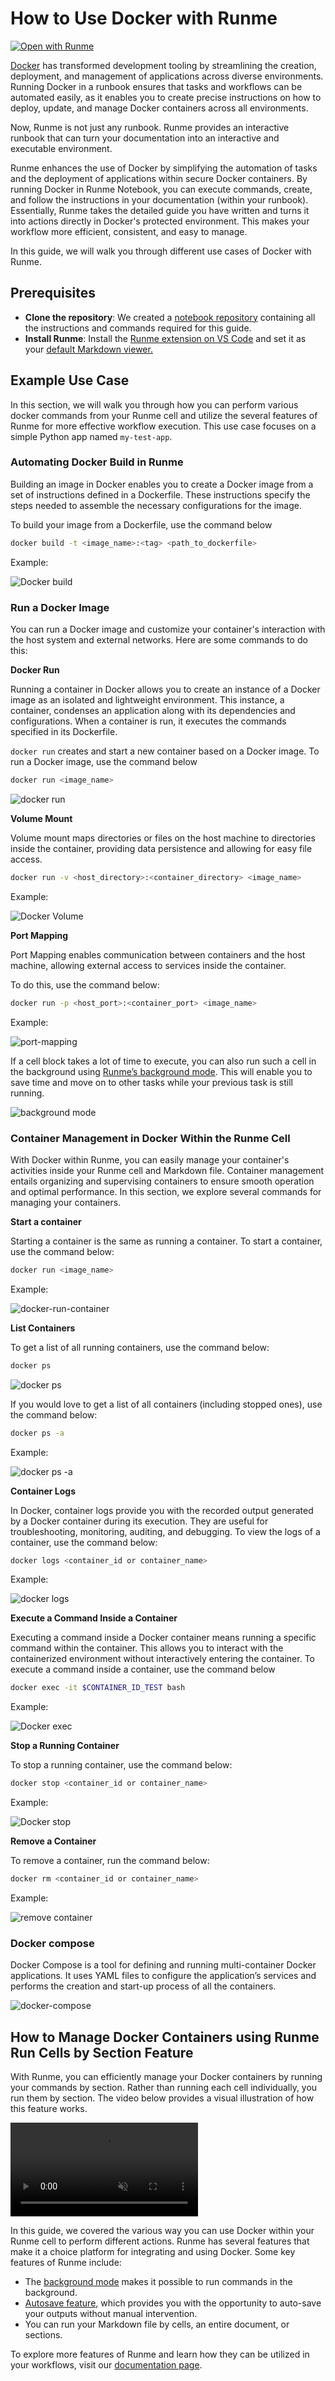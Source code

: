 # How to Use Docker with Runme

[![Open with Runme](https://badgen.net/badge/Run%20with/Runme/5B3ADF?icon=https://runme.dev/img/logo.svg)](https://runme.dev/api/runme?repository=git@github.com:stateful/blog-examples.git&fileToOpen=docker-notebook/readme.md)

[Docker](https://www.docker.com/) has transformed development tooling by streamlining the creation, deployment, and management of applications across diverse environments. Running Docker in a runbook ensures that tasks and workflows can be automated easily, as it enables you to create precise instructions on how to deploy, update, and manage Docker containers across all environments.

Now, Runme is not just any runbook. Runme provides an interactive runbook that can turn your documentation into an interactive and executable environment.

Runme enhances the use of Docker by simplifying the automation of tasks and the deployment of applications within secure Docker containers. By running Docker in Runme Notebook, you can execute commands, create, and follow the instructions in your documentation (within your runbook).
Essentially, Runme takes the detailed guide you have written and turns it into actions directly in Docker's protected environment. This makes your workflow more efficient, consistent, and easy to manage.

In this guide, we will walk you through different use cases of Docker with Runme.

## **Prerequisites**

- **Clone the repository**: We created a [notebook repository](https://github.com/stateful/blog-examples/tree/main/docker-notebook) containing all the instructions and commands required for this guide.
- **Install Runme**: Install the [Runme extension on VS Code](https://marketplace.visualstudio.com/items?itemName=stateful.runme) and set it as your [default Markdown viewer.](https://docs.runme.dev/installation/installrunme#how-to-set-vs-code-as-your-default-markdown-viewer)

## Example Use Case

In this section, we will walk you through how you can perform various docker commands from your Runme cell and utilize the several features of Runme for more effective workflow execution. This use case focuses on a simple Python app named `my-test-app`.

### Automating Docker Build in Runme

Building an image in Docker enables you to create a Docker image from a set of instructions defined in a Dockerfile. These instructions specify the steps needed to assemble the necessary configurations for the image.

To build your image from a Dockerfile, use the command below

```sh
docker build -t <image_name>:<tag> <path_to_dockerfile>
```

Example:

![Docker build](../../static/img/guide-page/docker-build.png)

### Run a Docker Image

You can run a Docker image and customize your container's interaction with the host system and external networks. Here are some commands to do this:

**Docker Run**

​​Running a container in Docker allows you to create an instance of a Docker image as an isolated and lightweight environment. This instance, a container, condenses an application along with its dependencies and configurations. When a container is run, it executes the commands specified in its Dockerfile.

`docker run` creates and start a new container based on a Docker image.
To run a Docker image, use the command below

```sh
docker run <image_name>
```

![docker run](../../static/img/guide-page/docker-run.png)

**Volume Mount**

Volume mount maps directories or files on the host machine to directories inside the container, providing data persistence and allowing for easy file access.

```sh
docker run -v <host_directory>:<container_directory> <image_name>
```

Example:

![Docker Volume](../../static/img/guide-page/docker-volume-mapping.png)

**Port Mapping**

Port Mapping enables communication between containers and the host machine, allowing external access to services inside the container.

To do this, use the command below:

```sh
docker run -p <host_port>:<container_port> <image_name>
```

Example:

![port-mapping](../../static/img/guide-page/docker-port-mapping.png)

If a cell block takes a lot of time to execute, you can also run such a cell in the background using [Runme’s background mode](../getting-started/features#background-task). This will enable you to save time and move on to other tasks while your previous task is still running.

![background mode](../../static/img/runme-background.png)

### Container Management in Docker Within the Runme Cell

With Docker within Runme, you can easily manage your container's activities inside your Runme cell and Markdown file. Container management entails organizing and supervising containers to ensure smooth operation and optimal performance.
In this section, we explore several commands for managing your containers.

**Start a container**

Starting a container is the same as running a container. To start a container, use the command below:

```sh
docker run <image_name>
```

Example:

![docker-run-container](../../static/img/guide-page/docker-run-container.png)

**List Containers**

To get a list of all running containers, use the command below:

```sh
docker ps
```

![docker ps](../../static/img/guide-page/docker-ps.png)

If you would love to get a list of all containers (including stopped ones), use the command below:

```sh
docker ps -a
```

Example:

![docker ps -a ](../../static/img/guide-page/docker-ps-a.png)

**Container Logs**

In Docker, container logs provide you with the recorded output generated by a Docker container during its execution. They are useful for troubleshooting, monitoring, auditing, and debugging.
To view the logs of a container, use the command below:

```sh
docker logs <container_id or container_name>
```

Example:

![docker logs](../../static/img/guide-page/docker-logs.png)

**Execute a Command Inside a Container**

Executing a command inside a Docker container means running a specific command within the container. This allows you to interact with the containerized environment without interactively entering the container.
To execute a command inside a container, use the command below

```sh
docker exec -it $CONTAINER_ID_TEST bash
```

Example:

![Docker exec ](../../static/img/guide-page/docker-exec.png)

**Stop a Running Container**

To stop a running container, use the command below:

```sh
docker stop <container_id or container_name>
```

Example:

![Docker stop](../../static/img/guide-page/docker-stop.png)

**Remove a Container**

To remove a container, run the command below:

```sh
docker rm <container_id or container_name>
```

Example:

![remove container](../../static/img/guide-page/docker-remove.png)

### Docker compose

Docker Compose is a tool for defining and running multi-container Docker applications. It uses YAML files to configure the application’s services and performs the creation and start-up process of all the containers.

![docker-compose](../../static/img/guide-page/docker-compose.png)

## How to Manage Docker Containers using Runme Run Cells by Section Feature

With Runme, you can efficiently manage your Docker containers by running your commands by section. Rather than running each cell individually, you run them by section. The video below provides a visual illustration of how this feature works.

<video autoPlay loop muted playsInline controls>
  <source src="/videos/docker-container.mp4" type="video/mp4" />
  <source src="/videos/docker-container.webm" type="video/webm" />
</video>

In this guide, we covered the various way you can use Docker within your Runme cell to perform different actions. Runme has several features that make it a choice platform for integrating and using Docker. Some key features of Runme include:

- The [background mode](../getting-started/features#background-task) makes it possible to run commands in the background.
- [Autosave feature](../configuration/auto-save), which provides you with the opportunity to auto-save your outputs without manual intervention.
- You can run your Markdown file by cells, an entire document, or sections.

To explore more features of Runme and learn how they can be utilized in your workflows, visit our [documentation page](https://docs.runme.dev/).

